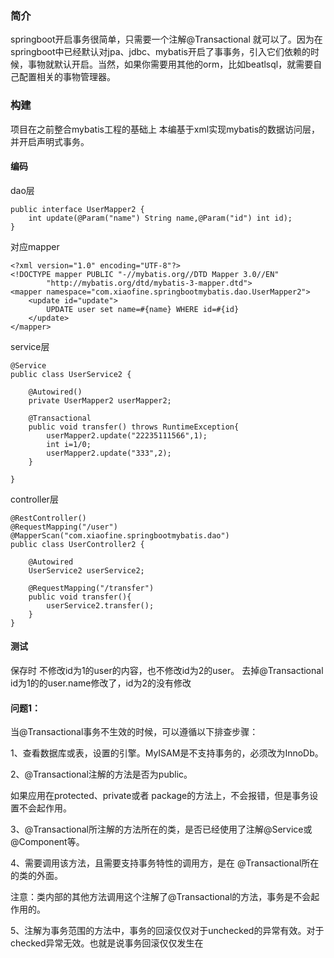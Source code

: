 ### 简介
springboot开启事务很简单，只需要一个注解@Transactional 就可以了。因为在springboot中已经默认对jpa、jdbc、mybatis开启了事事务，引入它们依赖的时候，事物就默认开启。当然，如果你需要用其他的orm，比如beatlsql，就需要自己配置相关的事物管理器。

### 构建
项目在之前整合mybatis工程的基础上
本编基于xml实现mybatis的数据访问层，并开启声明式事务。

#### 编码
dao层
```
public interface UserMapper2 {
    int update(@Param("name") String name,@Param("id") int id);
}
```
对应mapper
```
<?xml version="1.0" encoding="UTF-8"?>
<!DOCTYPE mapper PUBLIC "-//mybatis.org//DTD Mapper 3.0//EN"
        "http://mybatis.org/dtd/mybatis-3-mapper.dtd">
<mapper namespace="com.xiaofine.springbootmybatis.dao.UserMapper2">
    <update id="update">
        UPDATE user set name=#{name} WHERE id=#{id}
    </update>
</mapper>
```

service层
```
@Service
public class UserService2 {

    @Autowired()
    private UserMapper2 userMapper2;

    @Transactional
    public void transfer() throws RuntimeException{
        userMapper2.update("22235111566",1);
        int i=1/0;
        userMapper2.update("333",2);
    }

}
```

controller层
```
@RestController()
@RequestMapping("/user")
@MapperScan("com.xiaofine.springbootmybatis.dao")
public class UserController2 {

    @Autowired
    UserService2 userService2;

    @RequestMapping("/transfer")
    public void transfer(){
        userService2.transfer();
    }
}
```
#### 测试
保存时 不修改id为1的user的内容，也不修改id为2的user。
去掉@Transactional id为1的的user.name修改了，id为2的没有修改

#### 问题1：
当@Transactional事务不生效的时候，可以遵循以下排查步骤：

1、查看数据库或表，设置的引擎。MyISAM是不支持事务的，必须改为InnoDb。

2、@Transactional注解的方法是否为public。

如果应用在protected、private或者 package的方法上，不会报错，但是事务设置不会起作用。

3、@Transactional所注解的方法所在的类，是否已经使用了注解@Service或@Component等。

4、需要调用该方法，且需要支持事务特性的调用方，是在 @Transactional所在的类的外面。

注意：类内部的其他方法调用这个注解了@Transactional的方法，事务是不会起作用的。

5、注解为事务范围的方法中，事务的回滚仅仅对于unchecked的异常有效。对于checked异常无效。也就是说事务回滚仅仅发生在

